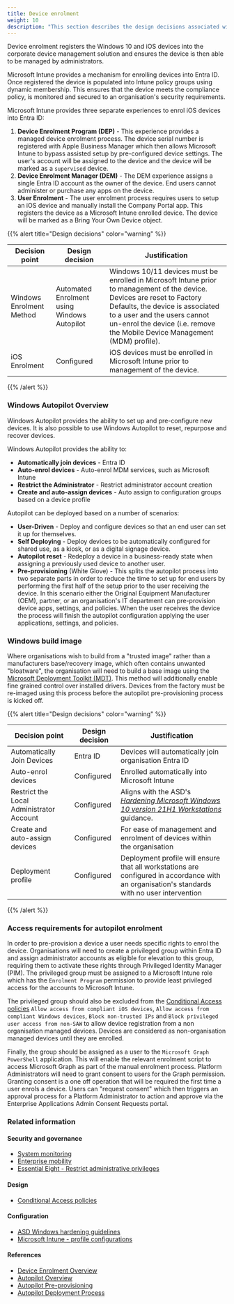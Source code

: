```yaml
---
title: Device enrolment
weight: 10
description: "This section describes the design decisions associated with Device Enrolment for system(s) built using ASD's Blueprint for Secure Cloud."
---
```


Device enrolment registers the Windows 10 and iOS devices into the corporate device management solution and ensures the device is then able to be managed by administrators.

Microsoft Intune provides a mechanism for enrolling devices into Entra ID. Once registered the device is populated into Intune policy groups using dynamic membership. This ensures that the device meets the compliance policy, is monitored and secured to an organisation's security requirements.

Microsoft Intune provides three separate experiences to enrol iOS devices into Entra ID:

1. **Device Enrolment Program (DEP)** - This experience provides a managed device enrolment process. The device serial number is registered with Apple Business Manager which then allows Microsoft Intune to bypass assisted setup by pre-configured device settings. The user's account will be assigned to the device and the device will be marked as a `supervised` device.
2. **Device Enrolment Manager (DEM)** - The DEM experience assigns a single Entra ID account as the owner of the device. End users cannot administer or purchase any apps on the device.
3. **User Enrolment** - The user enrolment process requires users to setup an iOS device and manually install the Company Portal app. This registers the device as a Microsoft Intune enrolled device. The device will be marked as a Bring Your Own Device object.

{{% alert title="Design decisions" color="warning" %}}

| Decision point           | Design decision                             | Justification                                                                                                                                                                                                                                                              |
| ------------------------ | ------------------------------------------- | -------------------------------------------------------------------------------------------------------------------------------------------------------------------------------------------------------------------------------------------------------------------------- |
| Windows Enrolment Method | Automated Enrolment using Windows Autopilot | Windows 10/11 devices must be enrolled in Microsoft Intune prior to management of the device. Devices are reset to Factory Defaults, the device is associated to a user and the users cannot un-enrol the device (i.e. remove the Mobile Device Management (MDM) profile). |
| iOS Enrolment            | Configured                                  | iOS devices must be enrolled in Microsoft Intune prior to management of the device.                                                                                                                                                                                        |

{{% /alert %}}

### Windows Autopilot Overview

Windows Autopilot provides the ability to set up and pre-configure new devices. It is also possible to use Windows Autopilot to reset, repurpose and recover devices.

Windows Autopilot provides the ability to:

- **Automatically join devices** - Entra ID
- **Auto-enrol devices** - Auto-enrol MDM services, such as Microsoft Intune
- **Restrict the Administrator** - Restrict administrator account creation
- **Create and auto-assign devices** - Auto assign to configuration groups based on a device profile

Autopilot can be deployed based on a number of scenarios:

- **User-Driven** - Deploy and configure devices so that an end user can set it up for themselves.
- **Self Deploying** - Deploy devices to be automatically configured for shared use, as a kiosk, or as a digital signage device.
- **Autopilot reset** - Redeploy a device in a business-ready state when assigning a previously used device to another user.
- **Pre-provisioning** (White Glove) - This splits the autopilot process into two separate parts in order to reduce the time to set up for end users by performing the first half of the setup prior to the user receiving the device. In this scenario either the Original Equipment Manufacturer (OEM), partner, or an organisation's IT department can pre-provision device apps, settings, and policies. When the user receives the device the process will finish the autopilot configuration applying the user applications, settings, and policies.

### Windows build image

Where organisations wish to build from a "trusted image" rather than a manufacturers base/recovery image, which often contains unwanted "bloatware", the organisation will need to build a base image using the [Microsoft Deployment Toolkit (MDT)](https://learn.microsoft.com/windows/deployment/deploy-windows-mdt/get-started-with-the-microsoft-deployment-toolkit). This method will additionally enable fine grained control over installed drivers. Devices from the factory must be re-imaged using this process before the autopilot pre-provisioning process is kicked off.

{{% alert title="Design decisions" color="warning" %}}

| Decision point                           | Design decision | Justification                                                                                                                                                                                                                                                                                          |
| ---------------------------------------- | --------------- | ------------------------------------------------------------------------------------------------------------------------------------------------------------------------------------------------------------------------------------------------------------------------------------------------------ |
| Automatically Join Devices               | Entra ID        | Devices will automatically join organisation Entra ID                                                                                                                                                                                                                                                  |
| Auto-enrol devices                       | Configured      | Enrolled automatically into Microsoft Intune                                                                                                                                                                                                                                                           |
| Restrict the Local Administrator Account | Configured      | Aligns with the ASD's [_Hardening Microsoft Windows 10 version 21H1 Workstations_](https://www.cyber.gov.au/resources-business-and-government/maintaining-devices-and-systems/system-hardening-and-administration/system-hardening/hardening-microsoft-windows-10-version-21h1-workstations) guidance. |
| Create and auto-assign devices           | Configured      | For ease of management and enrolment of devices within the organisation                                                                                                                                                                                                                                |
| Deployment profile                       | Configured      | Deployment profile will ensure that all workstations are configured in accordance with an organisation's standards with no user intervention                                                                                                                                                           |

{{% /alert %}}

### Access requirements for autopilot enrolment

In order to pre-provision a device a user needs specific rights to enrol the device. Organisations will need to create a privileged group within Entra ID and assign administrator accounts as eligible for elevation to this group, requiring them to activate these rights through Privileged Identity Manager (PIM). The privileged group must be assigned to a Microsoft Intune role which has the `Enrolment Program` permission to provide least privileged access for the accounts to Microsoft Intune.

The privileged group should also be excluded from the [Conditional Access policies](/design/platform/identity/conditional-access#conditional-access-policies) `Allow access from compliant iOS devices`, `Allow access from compliant Windows devices`, `Block non-trusted IPs` and `Block privileged user access from non-SAW` to allow device registration from a non organisation managed devices. Devices are considered as non-organisation managed devices until they are enrolled.

Finally, the group should be assigned as a user to the `Microsoft Graph PowerShell` application. This will enable the relevant enrolment script to access Microsoft Graph as part of the manual enrolment process. Platform Administrators will need to grant consent to users for the Graph permission. Granting consent is a one off operation that will be required the first time a user enrols a device. Users can "request consent" which then triggers an approval process for a Platform Administrator to action and approve via the Enterprise Applications Admin Consent Requests portal.

### Related information

#### Security and governance

- [System monitoring](/security-and-governance/system-security-plan/system-monitoring)
- [Enterprise mobility](/security-and-governance/system-security-plan/enterprise-mobility)
- [Essential Eight - Restrict administrative privileges](/security-and-governance/essential-eight/restrict-administrative-privileges)

#### Design

- [Conditional Access policies](/design/platform/identity/conditional-access#conditional-access-policies)

#### Configuration

- [ASD Windows hardening guidelines](/configuration/intune/devices/configuration-policies/asd-windows-hardening-guidelines)
- [Microsoft Intune - profile configurations](/configuration/intune/devices/configuration-policies)

#### References

- [Device Enrolment Overview](https://docs.microsoft.com/mem/intune/enrollment/device-enrollment)
- [Autopilot Overview](https://docs.microsoft.com/mem/autopilot/windows-autopilot)
- [Autopilot Pre-provisioning](https://docs.microsoft.com/mem/autopilot/pre-provision)
- [Autopilot Deployment Process](https://docs.microsoft.com/mem/autopilot/deployment-process)
